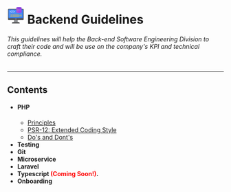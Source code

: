 # <img src="assets/backend.png" alt="drawing" width="40" height="40"/> Backend Guidelines
###### *This guidelines will help the Back-end Software Engineering Division to craft their code and will be use on the company's KPI and technical compliance.*
---
## Contents
* #### **PHP**
    * [Principles](php/principle.md)
    * [PSR-12: Extended Coding Style](php/guideline.md)
    * [Do's and Dont's](php/dos_and_dont.md)
*  **Testing**
*  **Git**
*  **Microservice**
*  **Laravel**
*  **Typescript <span style="color:red">(Coming Soon!)</span>.**
*  **Onboarding**